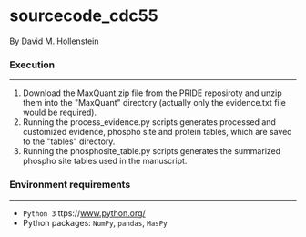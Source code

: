 # sourcecode_cdc55
By David M. Hollenstein

### Execution
---------------------------------------------------------
1. Download the MaxQuant.zip file from the PRIDE reposiroty and unzip them into the "MaxQuant" directory (actually only the evidence.txt file would be required).
2. Running the process_evidence.py scripts generates processed and customized evidence, phospho site and protein tables, which are saved to the "tables" directory.
3. Running the phosphosite_table.py scripts generates the summarized phospho site tables used in the manuscript.

### Environment requirements
---------------------------------------------------------
- `Python 3` ttps://www.python.org/
- Python packages: `NumPy`, `pandas`, `MasPy`